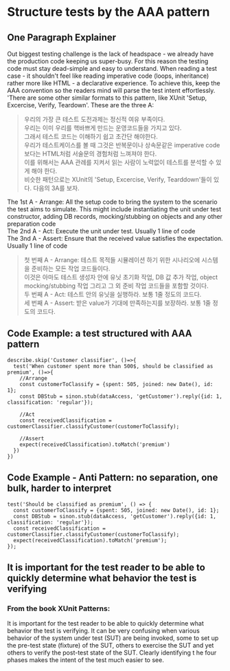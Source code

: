 # Structure tests by the AAA pattern

## One Paragraph Explainer
Out biggest testing challenge is the lack of headspace - we already have the production code keeping us super-busy. For this reason the testing code must stay dead-simple and easy to understand. When reading a test case - it shouldn't feel like reading imperative code (loops, inheritance) rather more like HTML - a declarative experience. To achieve this, keep the AAA convention so the readers mind will parse the test intent effortlessly. 'There are some other similar formats to this pattern, like XUnit 'Setup, Excercise, Verify, Teardown'. These are the three A:


> 우리의 가장 큰 테스트 도전과제는 정신적 여유 부족이다. <br>
> 우리는 이미 우리를 핵바쁘게 만드는 운영코드들을 가지고 있다. <br> 
> 그래서 테스트 코드는 이해하기 쉽고 초간단 해야한다. <br>
> 우리가 테스트케이스를 볼 때 그것은 반복문이나 상속문같은 imperative code보다는 HTML처럼 서술문의 경험처럼 느껴져야 한다. <br>
> 이를 위해서는 AAA 관례를 지켜서 읽는 사람이 노력없이 테스트를 분석할 수 있게 해야 한다. <br>
> 비슷한 패턴으로는 XUnit의 'Setup, Excercise, Verify, Tearddown'들이 있다. 다음의 3A를 보자. <br>

The 1st A - Arrange: All the setup code to bring the system to the scenario the test aims to simulate. This might include instantiating the unit under test constructor, adding DB records, mocking/stubbing on objects and any other preparation code
<br>
The 2nd A - Act: Execute the unit under test. Usually 1 line of code
<br>
The 3nd A - Assert: Ensure that the received value satisfies the expectation. Usually 1 line of code

> 첫 번째 A - Arrange: 테스트 목적들 시뮬레이션 하기 위한 시나리오에 시스템을 준비하는 모든 작업 코드들이다. <br>
> 이것은 아마도 테스트 생성자 안에 유닛 초기화 작업, DB 값 추가 작업, object mocking/stubbing 작업 그리고 그 외 준비 작업 코드들을 포함할 것이다. <br>
> 두 번째 A - Act: 테스트 안의 유닛을 실행하라. 보통 1줄 정도의 코드다. <br>
> 세 번째 A - Assert: 받은 value가 기대에 만족하는지를 보장하라. 보통 1줄 정도의 코드다. <br>


## Code Example: a test structured with AAA pattern
```
describe.skip('Customer classifier', ()=>{
  test('When customer spent more than 500$, should be classified as premium', ()=>{
    //Arrange
    const customerToClassify = {spent: 505, joined: new Date(), id: 1};
    const DBStub = sinon.stub(dataAccess, 'getCustomer').reply({id: 1, classification: 'regular'});
    
    //Act
    const receivedClassification = customerClassifier.classifyCustomer(customerToClassify);
    
    //Assert
    expect(receivedClassification).toMatch('premium')    
  })
})
```

## Code Example - Anti Pattern: no separation, one bulk, harder to interpret
```
test('Should be classified as premium', () => {
  const customerToClassify = {spent: 505, joined: new Date(), id: 1};
  const DBStub = sinon.stub(dataAccess, 'getCustomer').reply({id: 1, classification: 'regular'});
  const receivedClassification = customerClassifier.classifyCustomer(customerToClassify);
  expect(receivedClassification).toMatch('premium');
});
```

## It is important for the test reader to be able to quickly determine what behavior the test is verifying
### From the book XUnit Patterns:
It is important for the test reader to be able to quickly determine what behavior the test is verifying. It can be very confusing when various behavior of the system under test (SUT) are being invoked, some to set up the pre-test state (fixture) of the SUT, others to exercise the SUT and yet others to verify the post-test state of the SUT. Clearly identifying t he four phases makes the intent of the test much easier to see.

>  
